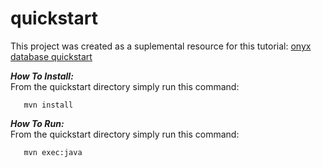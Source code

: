 # quickstart

This project was created as a suplemental resource for this tutorial: [onyx database quickstart](http://onyxdevtools.com/learn/getting-started) 

***How To Install:*** <br />
From the quickstart directory simply run this command:

       mvn install       

***How To Run:*** <br />
From the quickstart directory simply run this command:

       mvn exec:java